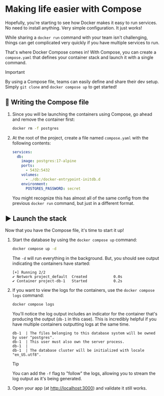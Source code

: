 # Making life easier with Compose

Hopefully, you're starting to see how Docker makes it easy to run services. No need to install anything. Very simple configuration. It just works!

While sharing a `docker run` command with your team isn't challenging, things can get complicated very quickly if you have multiple services to run.

That's where Docker Compose comes in! With Compose, you can create a `compose.yaml` that defines your container stack and launch it with a single command.

> [!IMPORTANT]
> By using a Compose file, teams can easily define and share their dev setup. Simply `git clone` and `docker compose up` to get started!

## 🐳 Writing the Compose file

1. Since you will be launching the containers using Compose, go ahead and remove the container first:

    ```bash
    docker rm -f postgres
    ```

2. At the root of the project, create a file named `compose.yaml` with the following contents:

    ```yaml save-as=compose.yaml
    services:
      db:
        image: postgres:17-alpine
        ports:
          - 5432:5432
        volumes:
          - ./db:/docker-entrypoint-initdb.d
        environment:
          POSTGRES_PASSWORD: secret
    ```

    You might recognize this has almost all of the same config from the previous `docker run` command, but just in a different format.

## ▶️ Launch the stack

Now that you have the Compose file, it's time to start it up!

1. Start the database by using the `docker compose up` command:

    ```bash
    docker compose up -d
    ```

    The `-d` will run everything in the background. But, you should see output indicating the containers have started:

    ```plaintext no-copy-button
    [+] Running 2/2
    ✔ Network project_default  Created            0.0s 
    ✔ Container project-db-1   Started            0.2s 
    ```

2. If you want to view the logs for the containers, use the `docker compose logs` command:

    ```bash
    docker compose logs
    ```

    You'll notice the log output includes an indicator for the container that's producing the output (`db-1` in this case). This is incredibly helpful if you have multiple containers outputting logs at the same time.

    ```plaintext no-copy-button
    db-1  | The files belonging to this database system will be owned by user "postgres".
    db-1  | This user must also own the server process.
    db-1  | 
    db-1  | The database cluster will be initialized with locale "en_US.utf8".
    ```

    > [!TIP]
    > You can add the `-f` flag to "follow" the logs, allowing you to stream the log output as it's being generated.

3. Open your app (at [http://localhost:3000](http://localhost:3000)) and validate it still works.

